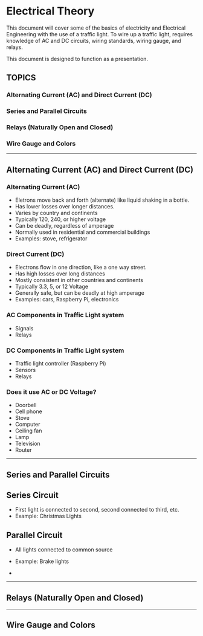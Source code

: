 # Electrical Theory

This document will cover some of the basics of electricity and Electrical 
Engineering with the use of a traffic light. To wire up a traffic light, 
requires knowledge of AC and DC circuits, wiring standards, wiring gauge, 
and relays. 

This document is designed to function as a presentation. 

## TOPICS
### Alternating Current (AC) and Direct Current (DC)
### Series and Parallel Circuits 
### Relays (Naturally Open and Closed)
### Wire Gauge and Colors

----

## Alternating Current (AC) and Direct Current (DC)

### Alternating Current (AC)

* Eletrons move back and forth (alternate) like liquid shaking in a bottle.
* Has lower losses over longer distances.
* Varies by country and continents
* Typically 120, 240, or higher voltage
* Can be deadly, regardless of amperage
* Normally used in residential and commercial buildings
* Examples: stove, refrigerator

### Direct Current (DC)

* Electrons flow in one direction, like a one way street.
* Has high losses over long distances
* Mostly consistent in other countries and continents
* Typically 3.3, 5, or 12 Voltage
* Generally safe, but can be deadly at high amperage
* Examples: cars, Raspberry Pi, electronics

### AC Components in Traffic Light system

* Signals
* Relays

### DC Components in Traffic Light system

* Traffic light controller (Raspberry Pi)
* Sensors
* Relays

### Does it use AC or DC Voltage?

* Doorbell
* Cell phone
* Stove
* Computer 
* Ceiling fan
* Lamp
* Television
* Router

---- 

## Series and Parallel Circuits

## Series Circuit

* First light is connected to second, second connected to third, etc.
* Example: Christmas Lights 

## Parallel Circuit

* All lights connected to common source
* Example: Brake lights

* 
----

## Relays (Naturally Open and Closed)

----

## Wire Gauge and Colors
